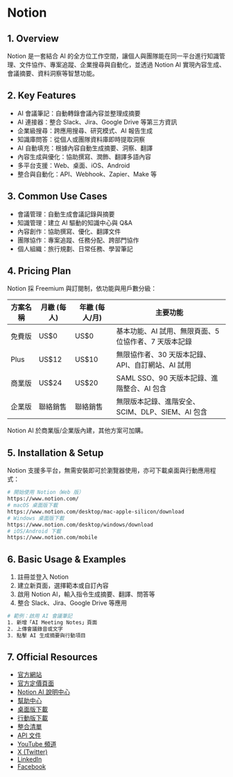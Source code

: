 # Notion

## 1. Overview
Notion 是一套結合 AI 的全方位工作空間，讓個人與團隊能在同一平台進行知識管理、文件協作、專案追蹤、企業搜尋與自動化，並透過 Notion AI 實現內容生成、會議摘要、資料洞察等智慧功能。

## 2. Key Features
- AI 會議筆記：自動轉錄會議內容並整理成摘要
- AI 連接器：整合 Slack、Jira、Google Drive 等第三方資訊
- 企業級搜尋：跨應用搜尋、研究模式、AI 報告生成
- 知識庫問答：從個人或團隊資料庫即時提取洞察
- AI 自動填充：根據內容自動生成摘要、洞察、翻譯
- 內容生成與優化：協助撰寫、潤飾、翻譯多語內容
- 多平台支援：Web、桌面、iOS、Android
- 整合與自動化：API、Webhook、Zapier、Make 等

## 3. Common Use Cases
- 會議管理：自動生成會議記錄與摘要
- 知識管理：建立 AI 驅動的知識中心與 Q&A
- 內容創作：協助撰寫、優化、翻譯文件
- 團隊協作：專案追蹤、任務分配、跨部門協作
- 個人組織：旅行規劃、日常任務、學習筆記

## 4. Pricing Plan
Notion 採 Freemium 與訂閱制，依功能與用戶數分級：

| 方案名稱 | 月繳 (每人) | 年繳 (每人/月) | 主要功能 |
|----------|------------|---------------|----------|
| 免費版    | US$0       | US$0          | 基本功能、AI 試用、無限頁面、5 位協作者、7 天版本記錄 |
| Plus     | US$12      | US$10         | 無限協作者、30 天版本記錄、API、自訂網站、AI 試用 |
| 商業版    | US$24      | US$20         | SAML SSO、90 天版本記錄、進階整合、AI 包含 |
| 企業版    | 聯絡銷售   | 聯絡銷售      | 無限版本記錄、進階安全、SCIM、DLP、SIEM、AI 包含 |

Notion AI 於商業版/企業版內建，其他方案可加購。

## 5. Installation & Setup
Notion 支援多平台，無需安裝即可於瀏覽器使用，亦可下載桌面與行動應用程式：

```bash
# 開始使用 Notion（Web 版）
https://www.notion.com/
# macOS 桌面版下載
https://www.notion.com/desktop/mac-apple-silicon/download
# Windows 桌面版下載
https://www.notion.com/desktop/windows/download
# iOS/Android 下載
https://www.notion.com/mobile
```

## 6. Basic Usage & Examples
1. 註冊並登入 Notion
2. 建立新頁面，選擇範本或自訂內容
3. 啟用 Notion AI，輸入指令生成摘要、翻譯、問答等
4. 整合 Slack、Jira、Google Drive 等應用

```bash
# 範例：啟用 AI 會議筆記
1. 新增「AI Meeting Notes」頁面
2. 上傳會議錄音或文字
3. 點擊 AI 生成摘要與行動項目
```

## 7. Official Resources
- [官方網站](https://www.notion.com/)
- [官方定價頁面](https://www.notion.com/zh-tw/pricing)
- [Notion AI 說明中心](https://www.notion.com/help/guides/category/ai)
- [幫助中心](https://www.notion.com/help)
- [桌面版下載](https://www.notion.com/desktop)
- [行動版下載](https://www.notion.com/mobile)
- [整合清單](https://www.notion.com/integrations)
- [API 文件](https://developers.notion.com/)
- [YouTube 頻道](https://www.youtube.com/channel/UCoSvlWS5XcwaSzIcbuJ-Ysg)
- [X (Twitter)](https://twitter.com/NotionHQ)
- [LinkedIn](https://www.linkedin.com/company/notionhq/)
- [Facebook](https://www.facebook.com/NotionHQ/)
